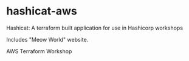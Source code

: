 # hashicat-aws
Hashicat: A terraform built application for use in Hashicorp workshops

Includes "Meow World" website.

AWS Terraform Workshop


